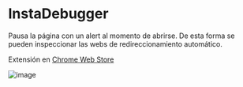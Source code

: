 # InstaDebugger
Pausa la página con un alert al momento de abrirse. De esta forma se pueden inspeccionar las webs de redireccionamiento automático.

Extensión en [Chrome Web Store](https://chrome.google.com/webstore/detail/glankoaikepgfombeeognlfipigkokbo)

![image](https://user-images.githubusercontent.com/54257745/163697695-559dbc45-8061-448a-b56b-ceef0270e85b.png)
